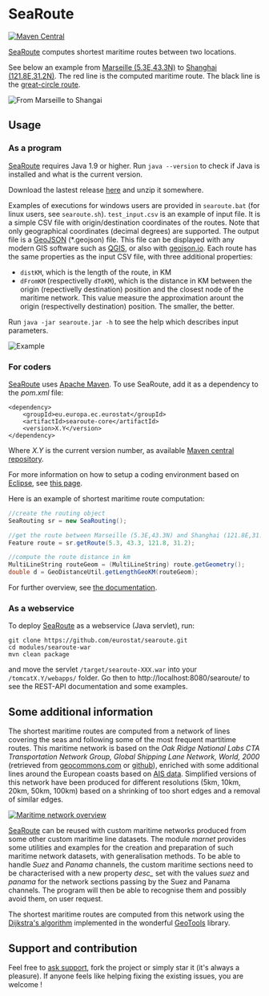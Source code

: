 # SeaRoute

[![Maven Central](https://img.shields.io/maven-central/v/eu.europa.ec.eurostat/searoute.svg?label=Maven%20Central)](https://search.maven.org/search?q=g:%22eu.europa.ec.eurostat%22%20AND%20a:%22searoute%22)

[SeaRoute](https://github.com/eurostat/searoute) computes shortest maritime routes between two locations.

See below an example from [Marseille (5.3E,43.3N)](https://www.openstreetmap.org/#map=10/43.3/5.3) to [Shanghai (121.8E,31.2N)](https://www.openstreetmap.org/#map=10/31.2/121.8). The red line is the computed maritime route. The black line is the [great-circle route](https://en.wikipedia.org/wiki/Great-circle_distance).

![From Marseille to Shangai](doc/img/mars_shan.png)

## Usage

### As a program

[SeaRoute](https://github.com/eurostat/searoute) requires Java 1.9 or higher. Run `java --version` to check if Java is installed and what is the current version.

Download the lastest release [here](https://github.com/eurostat/searoute/raw/master/modules/jar/release/searoute.zip) and unzip it somewhere.

Examples of executions for windows users are provided in `searoute.bat` (for linux users, see `searoute.sh`). `test_input.csv` is an example of input file. It is a simple CSV file with origin/destination coordinates of the routes. Note that only geographical coordinates (decimal degrees) are supported. The output file is a [GeoJSON](https://geojson.org/) (\*.geojson) file. This file can be displayed with any modern GIS software such as [QGIS](https://qgis.org), or also with [geojson.io](http://geojson.io/). Each route has the same properties as the input CSV file, with three additional properties: 
- `distKM`, which is the length of the route, in KM
- `dFromKM` (respectivelly `dToKM`), which is the distance in KM between the origin (repectivelly destination) position and the closest node of the maritime network. This value measure the approximation arount the origin (respectivelly destination) position. The smaller, the better.

Run `java -jar searoute.jar -h` to see the help which describes input parameters.

![Example](doc/img/example.png)

### For coders

[SeaRoute](https://github.com/eurostat/searoute) uses [Apache Maven](http://maven.apache.org/). To use SeaRoute, add it as a dependency to the *pom.xml* file:

```
<dependency>
	<groupId>eu.europa.ec.eurostat</groupId>
	<artifactId>searoute-core</artifactId>
	<version>X.Y</version>
</dependency>
```

Where *X.Y* is the current version number, as available [Maven central repository](https://search.maven.org/artifact/eu.europa.ec.eurostat/searoute).

For more information on how to setup a coding environment based on [Eclipse](https://www.eclipse.org/), see [this page](https://github.com/eurostat/README/blob/master/docs/howto/java_eclipse_maven_git_quick_guide.md).

Here is an example of shortest maritime route computation:

```java
//create the routing object
SeaRouting sr = new SeaRouting();

//get the route between Marseille (5.3E,43.3N) and Shanghai (121.8E,31.2N)
Feature route = sr.getRoute(5.3, 43.3, 121.8, 31.2);

//compute the route distance in km
MultiLineString routeGeom = (MultiLineString) route.getGeometry();
double d = GeoDistanceUtil.getLengthGeoKM(routeGeom);
```

For further overview, see [the documentation](https://eurostat.github.io/searoute/doc/site/apidocs/index.html).

### As a webservice

To deploy [SeaRoute](https://github.com/eurostat/searoute) as a webservice (Java servlet), run:

```
git clone https://github.com/eurostat/searoute.git
cd modules/searoute-war
mvn clean package
```

and move the servlet `/target/searoute-XXX.war` into your `/tomcatX.Y/webapps/` folder. Go then to http://localhost:8080/searoute/ to see the REST-API documentation and some examples.

## Some additional information

The shortest maritime routes are computed from a network of lines covering the seas and following some of the most frequent martitime routes. This maritime network is based on the *Oak Ridge National Labs CTA Transportation Network Group, Global Shipping Lane Network, World, 2000* (retrieved from [geocommons.com](http://geocommons.com/datasets?id=25) or [github](https://github.com/geoiq/gc_data/blob/master/datasets/25.geojson)), enriched with some additional lines around the European coasts based on [AIS data](https://en.wikipedia.org/wiki/Automatic_identification_system). Simplified versions of this network have been produced for different resolutions (5km, 10km, 20km, 50km, 100km) based on a shrinking of too short edges and a removal of similar edges.

[![Maritime network overview](doc/img/marnet_overview_.png)](doc/img/marnet_overview.png)

[SeaRoute](https://github.com/eurostat/searoute) can be reused with custom maritime networks produced from some other custom maritime line datasets. The module *marnet* provides some utilities and examples for the creation and preparation of such maritime network datasets, with generalisation methods. To be able to handle *Suez* and *Panama* channels, the custom maritime sections need to be characterised with a new property *desc_* set with the values *suez* and *panama* for the network sections passing by the Suez and Panama channels. The program will then be able to recognise them and possibly avoid them, on user request.

The shortest maritime routes are computed from this network using the [Dijkstra's algorithm](https://en.wikipedia.org/wiki/Dijkstra%27s_algorithm) implemented in the wonderful [GeoTools](https://geotools.org/) library.

## Support and contribution

Feel free to [ask support](https://github.com/eurostat/searoute/issues/new), fork the project or simply star it (it's always a pleasure). If anyone feels like helping fixing the existing issues, you are welcome !
